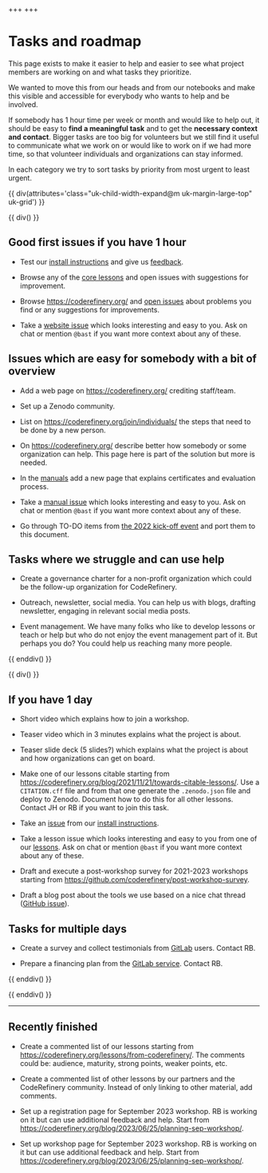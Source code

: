 +++
+++

<div class="uk-background-primary uk-light uk-padding uk-panel">

# Tasks and roadmap

This page exists to make it easier to help and easier to see what project
members are working on and what tasks they prioritize.

We wanted to move this from our heads and from our notebooks and make this
visible and accessible for everybody who wants to help and be involved.

If somebody has 1 hour
time per week or month and would like to help out, it should be easy to **find
a meaningful task** and to get the **necessary context and contact**. Bigger
tasks are too big for volunteers but we still find it useful to communicate
what we work on or would like to work on if we had more time, so that volunteer
individuals and organizations can stay informed.

</div>

In each category we try to sort tasks by priority from most urgent to least
urgent.

{{ div(attributes='class="uk-child-width-expand@m uk-margin-large-top" uk-grid') }}

{{ div() }}


## Good first issues if you have 1 hour

- Test our [install instructions](https://coderefinery.github.io/installation/)
  and give us [feedback](https://github.com/coderefinery/installation/issues).

- Browse any of the [core lessons](https://coderefinery.org/lessons/core/) and
  open issues with suggestions for improvement.

- Browse <https://coderefinery.org/> and [open
  issues](https://github.com/coderefinery/coderefinery.org/issues) about
  problems you find or any suggestions for improvements.

- Take a [website issue](https://github.com/coderefinery/coderefinery.org/issues) which looks
  interesting and easy to you. Ask on chat or mention `@bast` if you want more context about any of these.


## Issues which are easy for somebody with a bit of overview

- Add a web page on <https://coderefinery.org/> crediting staff/team.

- Set up a Zenodo community.

- List on <https://coderefinery.org/join/individuals/> the steps that need to
  be done by a new person.

- On <https://coderefinery.org/> describe better how somebody or some
  organization can help. This page here is part
  of the solution but more is needed.

- In the [manuals](https://coderefinery.github.io/manuals/) add a new page that
  explains certificates and evaluation process.

- Take a [manual issue](https://github.com/coderefinery/manuals/issues) which
  looks interesting and easy to you. Ask on chat or mention `@bast` if you want
  more context about any of these.

- Go through TO-DO items from [the 2022 kick-off
  event](https://hackmd.io/@coderefinery/kickoff2022) and port them to this
  document.


## Tasks where we struggle and can use help

- Create a governance charter for a non-profit organization which could be the
  follow-up organization for CodeRefinery.

- Outreach, newsletter, social media. You can help us with blogs, drafting
  newsletter, engaging in relevant social media posts.

- Event management. We have many folks who like to develop lessons or teach or
  help but who do not
  enjoy the event management part of it. But perhaps you do? You could help
  us reaching many more people.

{{ enddiv() }}

{{ div() }}

## If you have 1 day

- Short video which explains how to join a workshop.

- Teaser video which in 3 minutes explains what the project is about.

- Teaser slide deck (5 slides?) which explains what the project is about and
  how organizations can get on board.

- Make one of our lessons citable starting from
  <https://coderefinery.org/blog/2021/11/21/towards-citable-lessons/>. Use a
  `CITATION.cff` file and from that one generate the `.zenodo.json` file and
  deploy to Zenodo. Document how to do this for all other lessons. Contact JH
  or RB if you want to join this task.

- Take an [issue](https://github.com/coderefinery/installation/issues) from
  our [install instructions](https://coderefinery.github.io/installation/).

- Take a lesson issue which looks
  interesting and easy to you from one of our
  [lessons](https://coderefinery.org/lessons/from-coderefinery/). Ask on chat
  or mention `@bast` if you want more context about any of these.

- Draft and execute a post-workshop survey for 2021-2023 workshops starting
  from <https://github.com/coderefinery/post-workshop-survey>.

- Draft a blog post about the tools we use based on a nice chat thread ([GitHub
  issue](https://github.com/coderefinery/coderefinery.org/issues/720)).


## Tasks for multiple days

- Create a survey and collect testimonials from
  [GitLab](https://coderefinery.org/repository/) users. Contact RB.

- Prepare a financing plan from the [GitLab
  service](https://coderefinery.org/repository/). Contact RB.

{{ enddiv() }}

{{ enddiv() }}

---

## Recently finished

- Create a commented list of our lessons starting from
  <https://coderefinery.org/lessons/from-coderefinery/>.
  The comments could be: audience, maturity, strong points, weaker points,
  etc.

- Create a commented list of other lessons by our partners and the CodeRefinery
  community. Instead of only linking to other material, add comments.

- Set up a registration page for September 2023 workshop. RB is working on it but can
  use additional feedback and help.
  Start from <https://coderefinery.org/blog/2023/06/25/planning-sep-workshop/>.

- Set up workshop page for September 2023 workshop. RB is working on it but can
  use additional feedback and help.
  Start from <https://coderefinery.org/blog/2023/06/25/planning-sep-workshop/>.
